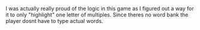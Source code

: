 I was actually really proud of the logic in this game as I figured out a way for it to only "highlight" one letter of multiples.
Since theres no word bank the player dosnt have to type actual words.
